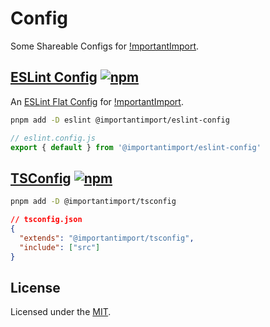 # Config

Some Shareable Configs for [!mportantImport](https://github.com/importantimport).

## [ESLint Config](/packages/eslint/config/) [![npm](https://img.shields.io/npm/v/@importantimport/eslint-config)](https://npmjs.com/package/@importantimport/eslint-config)

An [ESLint Flat Config](https://eslint.org/docs/latest/use/configure/configuration-files-new) for [!mportantImport](https://github.com/importantimport).

```bash
pnpm add -D eslint @importantimport/eslint-config
```

```js
// eslint.config.js
export { default } from '@importantimport/eslint-config'
```

## [TSConfig](/packages/tsconfig/) [![npm](https://img.shields.io/npm/v/@importantimport/tsconfig)](https://npmjs.com/package/@importantimport/tsconfig)

```bash
pnpm add -D @importantimport/tsconfig
```

```json
// tsconfig.json
{
  "extends": "@importantimport/tsconfig",
  "include": ["src"]
}
```

## License

Licensed under the [MIT](LICENSE).
